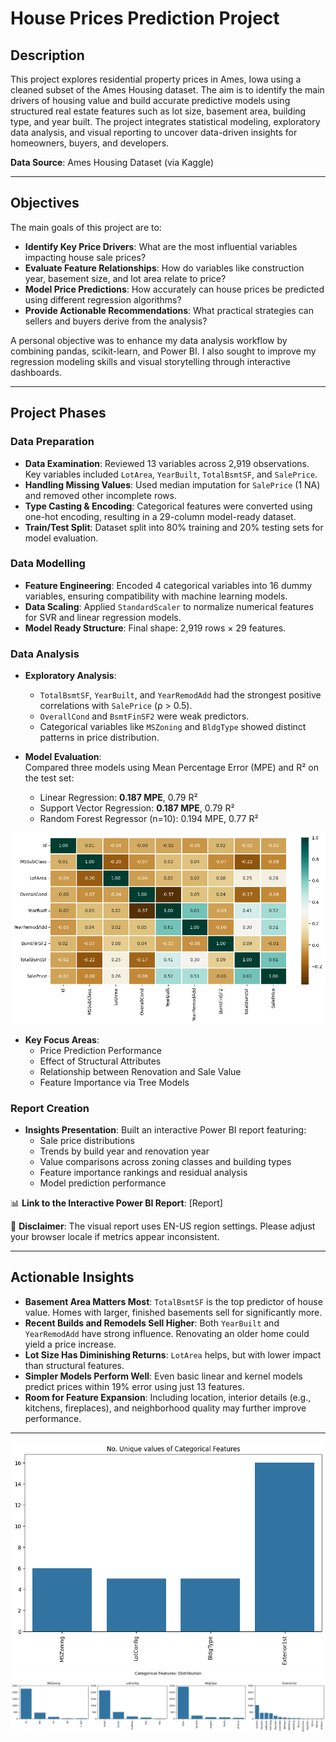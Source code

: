 # House Prices Prediction Project

## Description  
This project explores residential property prices in Ames, Iowa using a cleaned subset of the Ames Housing dataset. The aim is to identify the main drivers of housing value and build accurate predictive models using structured real estate features such as lot size, basement area, building type, and year built. The project integrates statistical modeling, exploratory data analysis, and visual reporting to uncover data-driven insights for homeowners, buyers, and developers.

**Data Source**: Ames Housing Dataset (via Kaggle)

---

## Objectives

The main goals of this project are to:

- **Identify Key Price Drivers**: What are the most influential variables impacting house sale prices?
- **Evaluate Feature Relationships**: How do variables like construction year, basement size, and lot area relate to price?
- **Model Price Predictions**: How accurately can house prices be predicted using different regression algorithms?
- **Provide Actionable Recommendations**: What practical strategies can sellers and buyers derive from the analysis?

A personal objective was to enhance my data analysis workflow by combining pandas, scikit-learn, and Power BI. I also sought to improve my regression modeling skills and visual storytelling through interactive dashboards.

---

## Project Phases

### Data Preparation

- **Data Examination**: Reviewed 13 variables across 2,919 observations. Key variables included `LotArea`, `YearBuilt`, `TotalBsmtSF`, and `SalePrice`.
- **Handling Missing Values**: Used median imputation for `SalePrice` (1 NA) and removed other incomplete rows.
- **Type Casting & Encoding**: Categorical features were converted using one-hot encoding, resulting in a 29-column model-ready dataset.
- **Train/Test Split**: Dataset split into 80% training and 20% testing sets for model evaluation.

### Data Modelling

- **Feature Engineering**: Encoded 4 categorical variables into 16 dummy variables, ensuring compatibility with machine learning models.
- **Data Scaling**: Applied `StandardScaler` to normalize numerical features for SVR and linear regression models.
- **Model Ready Structure**: Final shape: 2,919 rows × 29 features.

### Data Analysis

- **Exploratory Analysis**:  
  - `TotalBsmtSF`, `YearBuilt`, and `YearRemodAdd` had the strongest positive correlations with `SalePrice` (ρ > 0.5).  
  - `OverallCond` and `BsmtFinSF2` were weak predictors.  
  - Categorical variables like `MSZoning` and `BldgType` showed distinct patterns in price distribution.

- **Model Evaluation**:  
  Compared three models using Mean Percentage Error (MPE) and R² on the test set:
  - Linear Regression: **0.187 MPE**, 0.79 R²
  - Support Vector Regression: **0.187 MPE**, 0.79 R²
  - Random Forest Regressor (n=10): 0.194 MPE, 0.77 R²

![Data](image/house1.png)

- **Key Focus Areas**:
  - Price Prediction Performance
  - Effect of Structural Attributes
  - Relationship between Renovation and Sale Value
  - Feature Importance via Tree Models

### Report Creation

- **Insights Presentation**: Built an interactive Power BI report featuring:
  - Sale price distributions
  - Trends by build year and renovation year
  - Value comparisons across zoning classes and building types
  - Feature importance rankings and residual analysis
  - Model prediction performance

📊 **Link to the Interactive Power BI Report**: [Report]

📌 **Disclaimer**: The visual report uses EN-US region settings. Please adjust your browser locale if metrics appear inconsistent.

---

## Actionable Insights

- **Basement Area Matters Most**: `TotalBsmtSF` is the top predictor of house value. Homes with larger, finished basements sell for significantly more.
- **Recent Builds and Remodels Sell Higher**: Both `YearBuilt` and `YearRemodAdd` have strong influence. Renovating an older home could yield a price increase.
- **Lot Size Has Diminishing Returns**: `LotArea` helps, but with lower impact than structural features.
- **Simpler Models Perform Well**: Even basic linear and kernel models predict prices within 19% error using just 13 features.
- **Room for Feature Expansion**: Including location, interior details (e.g., kitchens, fireplaces), and neighborhood quality may further improve performance.

---
![Data](image/house2.png)
![Data](image/house3.png)

